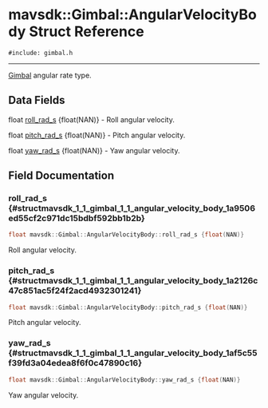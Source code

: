 # mavsdk::Gimbal::AngularVelocityBody Struct Reference
`#include: gimbal.h`

----


[Gimbal](classmavsdk_1_1_gimbal.md) angular rate type. 


## Data Fields


float [roll_rad_s](#structmavsdk_1_1_gimbal_1_1_angular_velocity_body_1a9506ed55cf2c971dc15bdbf592bb1b2b) {float(NAN)} - Roll angular velocity.

float [pitch_rad_s](#structmavsdk_1_1_gimbal_1_1_angular_velocity_body_1a2126c47c851ac5f24f2acd4932301241) {float(NAN)} - Pitch angular velocity.

float [yaw_rad_s](#structmavsdk_1_1_gimbal_1_1_angular_velocity_body_1af5c55f39fd3a04edea8f6f0c47890c16) {float(NAN)} - Yaw angular velocity.


## Field Documentation


### roll_rad_s {#structmavsdk_1_1_gimbal_1_1_angular_velocity_body_1a9506ed55cf2c971dc15bdbf592bb1b2b}

```cpp
float mavsdk::Gimbal::AngularVelocityBody::roll_rad_s {float(NAN)}
```


Roll angular velocity.


### pitch_rad_s {#structmavsdk_1_1_gimbal_1_1_angular_velocity_body_1a2126c47c851ac5f24f2acd4932301241}

```cpp
float mavsdk::Gimbal::AngularVelocityBody::pitch_rad_s {float(NAN)}
```


Pitch angular velocity.


### yaw_rad_s {#structmavsdk_1_1_gimbal_1_1_angular_velocity_body_1af5c55f39fd3a04edea8f6f0c47890c16}

```cpp
float mavsdk::Gimbal::AngularVelocityBody::yaw_rad_s {float(NAN)}
```


Yaw angular velocity.

